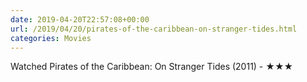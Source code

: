 ```yaml
---
date: 2019-04-20T22:57:08+00:00
url: /2019/04/20/pirates-of-the-caribbean-on-stranger-tides.html
categories: Movies
---
```

Watched Pirates of the Caribbean: On Stranger Tides (2011) - ★★★




